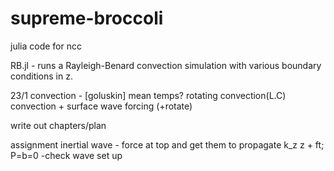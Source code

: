 # supreme-broccoli
julia code for ncc

RB.jl - runs a Rayleigh-Benard convection simulation with various boundary conditions in z.

23/1
convection - [goluskin] mean temps? 
rotating convection(L.C) 
convection + surface wave forcing (+rotate)

write out chapters/plan

assignment inertial wave - force at top and get them to propagate k_z z + ft; P=b=0
-check wave set up